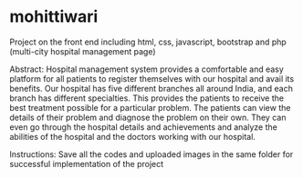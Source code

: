 # mohittiwari
Project on the front end including html, css, javascript, bootstrap and php (multi-city hospital management page)

Abstract:
Hospital management system provides a comfortable and easy platform for all patients to register themselves with our hospital and avail its benefits. Our hospital has five different branches all around India, and each branch has different specialties. This provides the patients to receive the best treatment possible for a particular problem. The patients can view the details of their problem and diagnose the problem on their own. They can even go through the hospital details and achievements and analyze the abilities of the hospital and the doctors working with our hospital. 


Instructions:
Save all the codes and uploaded images in the same folder for successful implementation of the project

